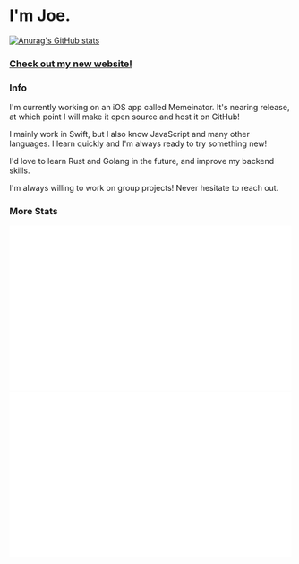 # I'm Joe.
[![Anurag's GitHub stats](https://github-readme-stats.vercel.app/api?username=SwiftCoderJoe)](https://github.com/anuraghazra/github-readme-stats)

### [Check out my **new** website!](https://joecardenas.dev)

### Info

I'm currently working on an iOS app called Memeinator. It's nearing release, at which point I will make it open source and host it on GitHub!

I mainly work in Swift, but I also know JavaScript and many other languages. I learn quickly and I'm always ready to try something new!

I'd love to learn Rust and Golang in the future, and improve my backend skills.

I'm always willing to work on group projects! Never hesitate to reach out.

### More Stats

![](https://github.com/SwiftCoderJoe/github-stats/blob/master/generated/overview.svg)
![](https://github.com/SwiftCoderJoe/github-stats/blob/master/generated/languages.svg)

<!--
**SwiftCoderJoe/SwiftCoderJoe** is a ✨ _special_ ✨ repository because its `README.md` (this file) appears on your GitHub profile.

Here are some ideas to get you started:

- 🔭 I’m currently working on ...
- 🌱 I’m currently learning ...
- 👯 I’m looking to collaborate on ...
- 🤔 I’m looking for help with ...
- 💬 Ask me about ...
- 📫 How to reach me: ...
- 😄 Pronouns: ...
- ⚡ Fun fact: ...
-->
